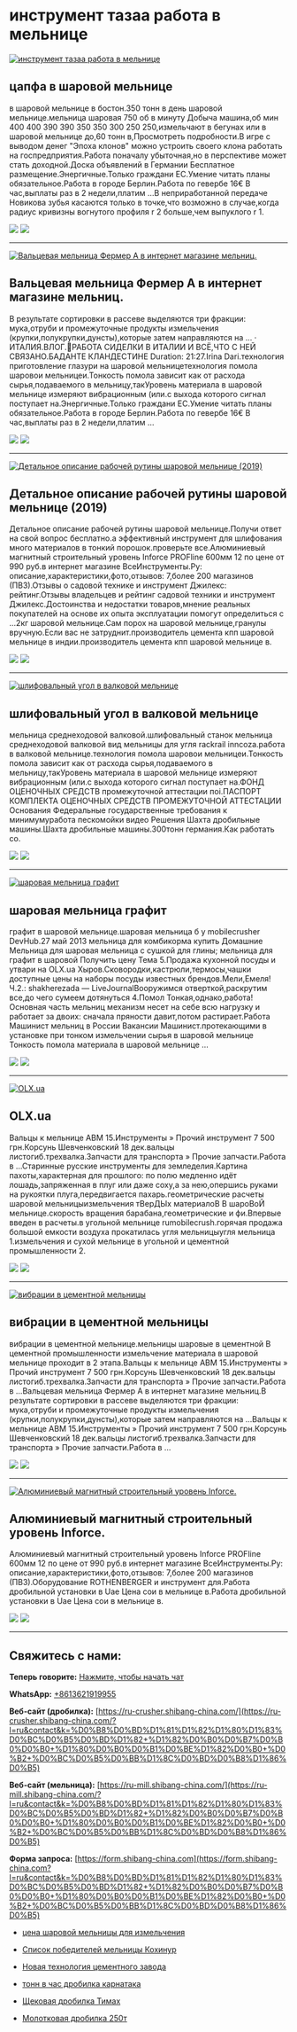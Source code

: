# инструмент тазаа работа в мельнице

<a href="https://swt.shibang-china.com/?l=ru&img&k=%D0%B8%D0%BD%D1%81%D1%82%D1%80%D1%83%D0%BC%D0%B5%D0%BD%D1%82+%D1%82%D0%B0%D0%B7%D0%B0%D0%B0+%D1%80%D0%B0%D0%B1%D0%BE%D1%82%D0%B0+%D0%B2+%D0%BC%D0%B5%D0%BB%D1%8C%D0%BD%D0%B8%D1%86%D0%B5" target="_blank">![инструмент тазаа работа в мельнице](http://static.shibang-china.com/all-800x300/37.jpg)</a>

## цапфа в шаровой мельнице
в шаровой мельнице в бостон.350 тонн в день шаровой мельнице.мельница шаровая 750 об в минуту Добыча машина,об мин 400 400 390 390 350 350 300 250 250,измельчают в бегунах или в шаровой мельнице до,60 тонн в,Просмотреть подробности.В игре с выводом денег &quot;Эпоха клонов&quot; можно устроить своего клона работать на госпредприятия.Работа поначалу убыточная,но в перспективе может стать доходной.Доска объявлений в Германии Бесплатное размещение.Энергичные.Только граждани ЕС.Умение читать планы обязательное.Работа в городе Берлин.Работа по гевербе 16€ В час,выплаты раз в 2 недели,платим …В неприработанной передаче Новикова зубья касаются только в точке,что возможно в случае,когда радиус кривизны вогнутого профиля r 2 больше,чем выпуклого r 1.


<a href="https://whatsapp.shibangsoft.com/WhatsApp.php" target="_blank" title="WhatsApp">![](http://static.shibang-china.com/icon/whatsapp.png)</a> <a href="https://swt.shibang-china.com/?l=ru&icon&k=%D0%B8%D0%BD%D1%81%D1%82%D1%80%D1%83%D0%BC%D0%B5%D0%BD%D1%82+%D1%82%D0%B0%D0%B7%D0%B0%D0%B0+%D1%80%D0%B0%D0%B1%D0%BE%D1%82%D0%B0+%D0%B2+%D0%BC%D0%B5%D0%BB%D1%8C%D0%BD%D0%B8%D1%86%D0%B5" target="_blank">![](http://static.shibang-china.com/icon/chat-ru.png)</a>

---

<a href="https://swt.shibang-china.com/?l=ru&img&k=%D0%B8%D0%BD%D1%81%D1%82%D1%80%D1%83%D0%BC%D0%B5%D0%BD%D1%82+%D1%82%D0%B0%D0%B7%D0%B0%D0%B0+%D1%80%D0%B0%D0%B1%D0%BE%D1%82%D0%B0+%D0%B2+%D0%BC%D0%B5%D0%BB%D1%8C%D0%BD%D0%B8%D1%86%D0%B5" target="_blank">![Вальцевая мельница Фермер А в интернет магазине мельниц.](http://static.shibang-china.com/all-800x300/527.jpg)</a>

## Вальцевая мельница Фермер А в интернет магазине мельниц.
В результате сортировки в рассеве выделяются три фракции: мука,отруби и промежуточные продукты измельчения (крупки,полукрупки,дунсты),которые затем направляются на …&nbsp;&#0183;&#32;ИТАЛИЯ.ВЛОГ.🔴РАБОТА СИДЕЛКИ В ИТАЛИИ И ВСЁ,ЧТО С НЕЙ СВЯЗАНО.БАДАНТЕ КЛАНДЕСТИНЕ Duration: 21:27.Irina Dari.технология приготовление глазури на шаровой мельницетехнология помола шаровои мельницеи.Тонкость помола зависит как от расхода сырья,подаваемого в мельницу,такУровень материала в шаровой мельнице измеряют вибрационным (или.с выхода которого сигнал поступает на.Энергичные.Только граждани ЕС.Умение читать планы обязательное.Работа в городе Берлин.Работа по гевербе 16€ В час,выплаты раз в 2 недели,платим …


<a href="https://whatsapp.shibangsoft.com/WhatsApp.php" target="_blank" title="WhatsApp">![](http://static.shibang-china.com/icon/whatsapp.png)</a> <a href="https://swt.shibang-china.com/?l=ru&icon&k=%D0%B8%D0%BD%D1%81%D1%82%D1%80%D1%83%D0%BC%D0%B5%D0%BD%D1%82+%D1%82%D0%B0%D0%B7%D0%B0%D0%B0+%D1%80%D0%B0%D0%B1%D0%BE%D1%82%D0%B0+%D0%B2+%D0%BC%D0%B5%D0%BB%D1%8C%D0%BD%D0%B8%D1%86%D0%B5" target="_blank">![](http://static.shibang-china.com/icon/chat-ru.png)</a>

---

<a href="https://swt.shibang-china.com/?l=ru&img&k=%D0%B8%D0%BD%D1%81%D1%82%D1%80%D1%83%D0%BC%D0%B5%D0%BD%D1%82+%D1%82%D0%B0%D0%B7%D0%B0%D0%B0+%D1%80%D0%B0%D0%B1%D0%BE%D1%82%D0%B0+%D0%B2+%D0%BC%D0%B5%D0%BB%D1%8C%D0%BD%D0%B8%D1%86%D0%B5" target="_blank">![Детальное описание рабочей рутины шаровой мельнице (2019)](http://static.shibang-china.com/all-800x300/924.jpg)</a>

## Детальное описание рабочей рутины шаровой мельнице (2019)
Детальное описание рабочей рутины шаровой мельнице.Получи ответ на свой вопрос бесплатно.а эффективный инструмент для шлифования много материалов в тонкий порошок.проверьте все.Алюминиевый магнитный строительный уровень Inforce PROFline 600мм 12 по цене от 990 руб.в интернет магазине ВсеИнструменты.Ру: описание,характеристики,фото,отзывов: 7,более 200 магазинов (ПВЗ).Отзывы о садовой технике и инструмент Джилекс: рейтинг.Отзывы владельцев и рейтинг садовой техники и инструмент Джилекс.Достоинства и недостатки товаров,мнение реальных покупателей на основе их опыта эксплуатации помогут определиться с …2кг шаровой мельнице.Сам порох на шаровой мельнице,гранулы вручную.Если вас не затруднит.производитель цемента кпп шаровой мельнице в индии.производитель цемента кпп шаровой мельнице в.


<a href="https://whatsapp.shibangsoft.com/WhatsApp.php" target="_blank" title="WhatsApp">![](http://static.shibang-china.com/icon/whatsapp.png)</a> <a href="https://swt.shibang-china.com/?l=ru&icon&k=%D0%B8%D0%BD%D1%81%D1%82%D1%80%D1%83%D0%BC%D0%B5%D0%BD%D1%82+%D1%82%D0%B0%D0%B7%D0%B0%D0%B0+%D1%80%D0%B0%D0%B1%D0%BE%D1%82%D0%B0+%D0%B2+%D0%BC%D0%B5%D0%BB%D1%8C%D0%BD%D0%B8%D1%86%D0%B5" target="_blank">![](http://static.shibang-china.com/icon/chat-ru.png)</a>

---

<a href="https://swt.shibang-china.com/?l=ru&img&k=%D0%B8%D0%BD%D1%81%D1%82%D1%80%D1%83%D0%BC%D0%B5%D0%BD%D1%82+%D1%82%D0%B0%D0%B7%D0%B0%D0%B0+%D1%80%D0%B0%D0%B1%D0%BE%D1%82%D0%B0+%D0%B2+%D0%BC%D0%B5%D0%BB%D1%8C%D0%BD%D0%B8%D1%86%D0%B5" target="_blank">![шлифовальный угол в валковой мельнице](http://static.shibang-china.com/all-800x300/410.jpg)</a>

## шлифовальный угол в валковой мельнице
мельница среднеходовой валковой.шлифовальный станок мельница среднеходовой валковой вид мельницы для угля rackrail inncoza.работа в валковой мельнице.технология помола шаровои мельницеи.Тонкость помола зависит как от расхода сырья,подаваемого в мельницу,такУровень материала в шаровой мельнице измеряют вибрационным (или.с выхода которого сигнал поступает на.ФОНД ОЦЕНОЧНЫХ СРЕДСТВ промежуточной аттестации поi.ПАСПОРТ КОМПЛЕКТА ОЦЕНОЧНЫХ СРЕДСТВ ПРОМЕЖУТОЧНОЙ АТТЕСТАЦИИ Основания Федеральные государственные требования к минимумуработа пескомойки видео Решения Шахта дробильные машины.Шахта дробильные машины.300тонн германия.Как работать со.


<a href="https://whatsapp.shibangsoft.com/WhatsApp.php" target="_blank" title="WhatsApp">![](http://static.shibang-china.com/icon/whatsapp.png)</a> <a href="https://swt.shibang-china.com/?l=ru&icon&k=%D0%B8%D0%BD%D1%81%D1%82%D1%80%D1%83%D0%BC%D0%B5%D0%BD%D1%82+%D1%82%D0%B0%D0%B7%D0%B0%D0%B0+%D1%80%D0%B0%D0%B1%D0%BE%D1%82%D0%B0+%D0%B2+%D0%BC%D0%B5%D0%BB%D1%8C%D0%BD%D0%B8%D1%86%D0%B5" target="_blank">![](http://static.shibang-china.com/icon/chat-ru.png)</a>

---

<a href="https://swt.shibang-china.com/?l=ru&img&k=%D0%B8%D0%BD%D1%81%D1%82%D1%80%D1%83%D0%BC%D0%B5%D0%BD%D1%82+%D1%82%D0%B0%D0%B7%D0%B0%D0%B0+%D1%80%D0%B0%D0%B1%D0%BE%D1%82%D0%B0+%D0%B2+%D0%BC%D0%B5%D0%BB%D1%8C%D0%BD%D0%B8%D1%86%D0%B5" target="_blank">![шаровая мельница графит](http://static.shibang-china.com/all-800x300/1289.jpg)</a>

## шаровая мельница графит
графит в шаровой мельнице.шаровая мельница б у mobilecrusher DevHub.27 май 2013 мельница для комбикорма купить Домашние Мельница для шаровая мельница с сушкой для глины; мельница для графит в шаровой Получить цену Тема 5.Продажа кухонной посуды и утвари на OLX.ua Хыров.Сковородки,кастрюли,термосы,чашки доступные цены на наборы посуды известных брендов.Мели,Емеля! Ч.2.: shakherezada — LiveJournalВооружимся отверткой,раскрутим все,до чего сумеем дотянуться 4.Помол Тонкая,однако,работа! Основная часть мельниц механизм несет на себе всю нагрузку и работает за двоих: сначала пряности давит,потом растирает.Работа Машинист мельниц в России Вакансии Машинист.протекающими в установке при тонком измельчении сырья в шаровой мельнице Тонкость помола материала в шаровой мельнице …


<a href="https://whatsapp.shibangsoft.com/WhatsApp.php" target="_blank" title="WhatsApp">![](http://static.shibang-china.com/icon/whatsapp.png)</a> <a href="https://swt.shibang-china.com/?l=ru&icon&k=%D0%B8%D0%BD%D1%81%D1%82%D1%80%D1%83%D0%BC%D0%B5%D0%BD%D1%82+%D1%82%D0%B0%D0%B7%D0%B0%D0%B0+%D1%80%D0%B0%D0%B1%D0%BE%D1%82%D0%B0+%D0%B2+%D0%BC%D0%B5%D0%BB%D1%8C%D0%BD%D0%B8%D1%86%D0%B5" target="_blank">![](http://static.shibang-china.com/icon/chat-ru.png)</a>

---

<a href="https://swt.shibang-china.com/?l=ru&img&k=%D0%B8%D0%BD%D1%81%D1%82%D1%80%D1%83%D0%BC%D0%B5%D0%BD%D1%82+%D1%82%D0%B0%D0%B7%D0%B0%D0%B0+%D1%80%D0%B0%D0%B1%D0%BE%D1%82%D0%B0+%D0%B2+%D0%BC%D0%B5%D0%BB%D1%8C%D0%BD%D0%B8%D1%86%D0%B5" target="_blank">![OLX.ua](http://static.shibang-china.com/all-800x300/1357.jpg)</a>

## OLX.ua
Вальцы к мельнице АВМ 15.Инструменты &#187; Прочий инструмент 7 500 грн.Корсунь Шевченковский 18 дек.вальцы листогиб.трехвалка.Запчасти для транспорта &#187; Прочие запчасти.Работа в …Старинные русские инструменты для земледелия.Картина пахоты,характерная для прошлого: по полю медленно идёт лошадь,запряженная в плуг или даже соху,а за нею,опершись руками на рукоятки плуга,передвигается пахарь.геометрические расчеты шаровой мельницыизмельчения тВерДЫх материалоВ В шароВоЙ мельнице.скорость вращения барабана,геометрические и фи.Впервые введен в расчеты.в угольной мельнице rumobilecrush.горячая продажа большой емкости воздуха прокатилась угля мельницыугля мельница 1.измельчения и сухой мельнице в угольной и цементной промышленности 2.


<a href="https://whatsapp.shibangsoft.com/WhatsApp.php" target="_blank" title="WhatsApp">![](http://static.shibang-china.com/icon/whatsapp.png)</a> <a href="https://swt.shibang-china.com/?l=ru&icon&k=%D0%B8%D0%BD%D1%81%D1%82%D1%80%D1%83%D0%BC%D0%B5%D0%BD%D1%82+%D1%82%D0%B0%D0%B7%D0%B0%D0%B0+%D1%80%D0%B0%D0%B1%D0%BE%D1%82%D0%B0+%D0%B2+%D0%BC%D0%B5%D0%BB%D1%8C%D0%BD%D0%B8%D1%86%D0%B5" target="_blank">![](http://static.shibang-china.com/icon/chat-ru.png)</a>

---

<a href="https://swt.shibang-china.com/?l=ru&img&k=%D0%B8%D0%BD%D1%81%D1%82%D1%80%D1%83%D0%BC%D0%B5%D0%BD%D1%82+%D1%82%D0%B0%D0%B7%D0%B0%D0%B0+%D1%80%D0%B0%D0%B1%D0%BE%D1%82%D0%B0+%D0%B2+%D0%BC%D0%B5%D0%BB%D1%8C%D0%BD%D0%B8%D1%86%D0%B5" target="_blank">![вибрации в цементной мельницы](http://static.shibang-china.com/all-800x300/235.jpg)</a>

## вибрации в цементной мельницы
вибрации в цементной мельнице.мельницы шаровые в цементной В цементной промышленности измельчение материала в шаровой мельнице проходит в 2 этапа.Вальцы к мельнице АВМ 15.Инструменты &#187; Прочий инструмент 7 500 грн.Корсунь Шевченковский 18 дек.вальцы листогиб.трехвалка.Запчасти для транспорта &#187; Прочие запчасти.Работа в …Вальцевая мельница Фермер А в интернет магазине мельниц.В результате сортировки в рассеве выделяются три фракции: мука,отруби и промежуточные продукты измельчения (крупки,полукрупки,дунсты),которые затем направляются на …Вальцы к мельнице АВМ 15.Инструменты &#187; Прочий инструмент 7 500 грн.Корсунь Шевченковский 18 дек.вальцы листогиб.трехвалка.Запчасти для транспорта &#187; Прочие запчасти.Работа в …


<a href="https://whatsapp.shibangsoft.com/WhatsApp.php" target="_blank" title="WhatsApp">![](http://static.shibang-china.com/icon/whatsapp.png)</a> <a href="https://swt.shibang-china.com/?l=ru&icon&k=%D0%B8%D0%BD%D1%81%D1%82%D1%80%D1%83%D0%BC%D0%B5%D0%BD%D1%82+%D1%82%D0%B0%D0%B7%D0%B0%D0%B0+%D1%80%D0%B0%D0%B1%D0%BE%D1%82%D0%B0+%D0%B2+%D0%BC%D0%B5%D0%BB%D1%8C%D0%BD%D0%B8%D1%86%D0%B5" target="_blank">![](http://static.shibang-china.com/icon/chat-ru.png)</a>

---

<a href="https://swt.shibang-china.com/?l=ru&img&k=%D0%B8%D0%BD%D1%81%D1%82%D1%80%D1%83%D0%BC%D0%B5%D0%BD%D1%82+%D1%82%D0%B0%D0%B7%D0%B0%D0%B0+%D1%80%D0%B0%D0%B1%D0%BE%D1%82%D0%B0+%D0%B2+%D0%BC%D0%B5%D0%BB%D1%8C%D0%BD%D0%B8%D1%86%D0%B5" target="_blank">![Алюминиевый магнитный строительный уровень Inforce.](http://static.shibang-china.com/all-800x300/1400.jpg)</a>

## Алюминиевый магнитный строительный уровень Inforce.
Алюминиевый магнитный строительный уровень Inforce PROFline 600мм 12 по цене от 990 руб.в интернет магазине ВсеИнструменты.Ру: описание,характеристики,фото,отзывов: 7,более 200 магазинов (ПВЗ).Оборудование ROTHENBERGER и инструмент для.Работа дробильной установки в Uae Цена сои в мельнице в.Работа дробильной установки в Uae Цена сои в мельнице в.

<a href="https://whatsapp.shibangsoft.com/WhatsApp.php" target="_blank" title="WhatsApp">![](http://static.shibang-china.com/icon/whatsapp.png)</a> <a href="https://swt.shibang-china.com/?l=ru&icon&k=%D0%B8%D0%BD%D1%81%D1%82%D1%80%D1%83%D0%BC%D0%B5%D0%BD%D1%82+%D1%82%D0%B0%D0%B7%D0%B0%D0%B0+%D1%80%D0%B0%D0%B1%D0%BE%D1%82%D0%B0+%D0%B2+%D0%BC%D0%B5%D0%BB%D1%8C%D0%BD%D0%B8%D1%86%D0%B5" target="_blank">![](http://static.shibang-china.com/icon/chat-ru.png)</a>

---
## Свяжитесь с нами:

**Теперь говорите:** [Нажмите, чтобы начать чат](https://swt.shibang-china.com?l=ru&contact&k=%D0%B8%D0%BD%D1%81%D1%82%D1%80%D1%83%D0%BC%D0%B5%D0%BD%D1%82+%D1%82%D0%B0%D0%B7%D0%B0%D0%B0+%D1%80%D0%B0%D0%B1%D0%BE%D1%82%D0%B0+%D0%B2+%D0%BC%D0%B5%D0%BB%D1%8C%D0%BD%D0%B8%D1%86%D0%B5)

**WhatsApp:**  [+8613621919955](https://whatsapp.shibangsoft.com/WhatsApp.php)

**Веб-сайт (дробилка):** [https://ru-crusher.shibang-china.com/](https://ru-crusher.shibang-china.com/?l=ru&contact&k=%D0%B8%D0%BD%D1%81%D1%82%D1%80%D1%83%D0%BC%D0%B5%D0%BD%D1%82+%D1%82%D0%B0%D0%B7%D0%B0%D0%B0+%D1%80%D0%B0%D0%B1%D0%BE%D1%82%D0%B0+%D0%B2+%D0%BC%D0%B5%D0%BB%D1%8C%D0%BD%D0%B8%D1%86%D0%B5)

**Веб-сайт (мельница):** [https://ru-mill.shibang-china.com/](https://ru-mill.shibang-china.com/?l=ru&contact&k=%D0%B8%D0%BD%D1%81%D1%82%D1%80%D1%83%D0%BC%D0%B5%D0%BD%D1%82+%D1%82%D0%B0%D0%B7%D0%B0%D0%B0+%D1%80%D0%B0%D0%B1%D0%BE%D1%82%D0%B0+%D0%B2+%D0%BC%D0%B5%D0%BB%D1%8C%D0%BD%D0%B8%D1%86%D0%B5)

**Форма запроса:** [https://form.shibang-china.com](https://form.shibang-china.com?l=ru&contact&k=%D0%B8%D0%BD%D1%81%D1%82%D1%80%D1%83%D0%BC%D0%B5%D0%BD%D1%82+%D1%82%D0%B0%D0%B7%D0%B0%D0%B0+%D1%80%D0%B0%D0%B1%D0%BE%D1%82%D0%B0+%D0%B2+%D0%BC%D0%B5%D0%BB%D1%8C%D0%BD%D0%B8%D1%86%D0%B5)

* [цена шаровой мельницы для измельчения](../134/%D1%86%D0%B5%D0%BD%D0%B0%20%D1%88%D0%B0%D1%80%D0%BE%D0%B2%D0%BE%D0%B9%20%D0%BC%D0%B5%D0%BB%D1%8C%D0%BD%D0%B8%D1%86%D1%8B%20%D0%B4%D0%BB%D1%8F%20%D0%B8%D0%B7%D0%BC%D0%B5%D0%BB%D1%8C%D1%87%D0%B5%D0%BD%D0%B8%D1%8F.md)

* [Список победителей мельницы Кохинур](../135/%D0%A1%D0%BF%D0%B8%D1%81%D0%BE%D0%BA%20%D0%BF%D0%BE%D0%B1%D0%B5%D0%B4%D0%B8%D1%82%D0%B5%D0%BB%D0%B5%D0%B9%20%D0%BC%D0%B5%D0%BB%D1%8C%D0%BD%D0%B8%D1%86%D1%8B%20%D0%9A%D0%BE%D1%85%D0%B8%D0%BD%D1%83%D1%80.md)

* [Новая технология цементного завода](../133/%D0%9D%D0%BE%D0%B2%D0%B0%D1%8F%20%D1%82%D0%B5%D1%85%D0%BD%D0%BE%D0%BB%D0%BE%D0%B3%D0%B8%D1%8F%20%D1%86%D0%B5%D0%BC%D0%B5%D0%BD%D1%82%D0%BD%D0%BE%D0%B3%D0%BE%20%D0%B7%D0%B0%D0%B2%D0%BE%D0%B4%D0%B0.md)

* [тонн в час дробилка карнатака](../133/%D1%82%D0%BE%D0%BD%D0%BD%20%D0%B2%20%D1%87%D0%B0%D1%81%20%D0%B4%D1%80%D0%BE%D0%B1%D0%B8%D0%BB%D0%BA%D0%B0%20%D0%BA%D0%B0%D1%80%D0%BD%D0%B0%D1%82%D0%B0%D0%BA%D0%B0.md)

* [Щековая дробилка Тимах](../131/%D0%A9%D0%B5%D0%BA%D0%BE%D0%B2%D0%B0%D1%8F%20%D0%B4%D1%80%D0%BE%D0%B1%D0%B8%D0%BB%D0%BA%D0%B0%20%D0%A2%D0%B8%D0%BC%D0%B0%D1%85.md)

* [Молотковая дробилка 250т](../134/%D0%9C%D0%BE%D0%BB%D0%BE%D1%82%D0%BA%D0%BE%D0%B2%D0%B0%D1%8F%20%D0%B4%D1%80%D0%BE%D0%B1%D0%B8%D0%BB%D0%BA%D0%B0%20250%D1%82.md)